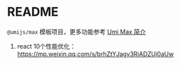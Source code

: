 # README

`@umijs/max` 模板项目，更多功能参考 [Umi Max 简介](https://umijs.org/docs/max/introduce)


1. react 10个性能优化：https://mp.weixin.qq.com/s/brhZtYJagy3RiADZUj0aUw

